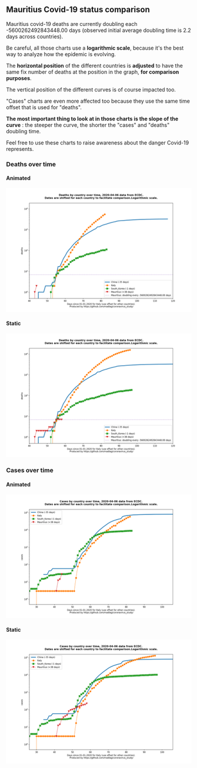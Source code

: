 ## Mauritius Covid-19 status comparison 

Mauritius covid-19 deaths are currently doubling each -5600262492843448.00 days (observed initial average doubling time is 2.2 days across countries).



Be careful, all those charts use a **logarithmic scale**, because it's the best way to analyze how the epidemic is evolving.
 
The **horizontal position** of the different countries is **adjusted** to have the same fix number of deaths at the position in the graph, **for comparison purposes**.

The vertical position of the different curves is of course impacted too.

"Cases" charts are even more affected too because they use the same time offset that is used for "deaths".

**The most important thing to look at in those charts is the slope of the curve** : the steeper the curve, the shorter the "cases" and "deaths" doubling time.

Feel free to use these charts to raise awareness about the danger Covid-19 represents. 


 
### Deaths over time
 
#### Animated
![Mauritius covid-19 deaths animated chart](https://raw.githubusercontent.com/madlag/coronavirus_study/master/notebooks/graphs/2020-04-06/countries/Mauritius/2020-04-06_Mauritius_deaths.gif "Mauritius covid-19 deaths animated chart")   
 
#### Static
![Mauritius covid-19 deaths static chart](https://raw.githubusercontent.com/madlag/coronavirus_study/master/notebooks/graphs/2020-04-06/countries/Mauritius/2020-04-06_Mauritius_deaths.png "Mauritius covid-19 deaths static chart")   

 
### Cases over time
 
#### Animated
![Mauritius covid-19 cases animated chart](https://raw.githubusercontent.com/madlag/coronavirus_study/master/notebooks/graphs/2020-04-06/countries/Mauritius/2020-04-06_Mauritius_cases.gif "Mauritius covid-19 cases animated chart")   
 
#### Static
![Mauritius covid-19 cases static chart](https://raw.githubusercontent.com/madlag/coronavirus_study/master/notebooks/graphs/2020-04-06/countries/Mauritius/2020-04-06_Mauritius_cases.png "Mauritius covid-19 cases static chart")   

